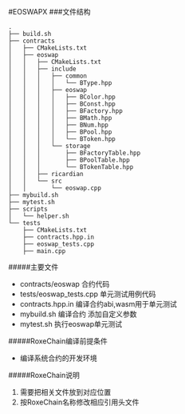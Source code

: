 #EOSWAPX
###文件结构
```
.
├── build.sh
├── contracts
│   ├── CMakeLists.txt
│   ├── eoswap
│   │   ├── CMakeLists.txt
│   │   ├── include
│   │   │   ├── common
│   │   │   │   └── BType.hpp
│   │   │   ├── eoswap
│   │   │   │   ├── BColor.hpp
│   │   │   │   ├── BConst.hpp
│   │   │   │   ├── BFactory.hpp
│   │   │   │   ├── BMath.hpp
│   │   │   │   ├── BNum.hpp
│   │   │   │   ├── BPool.hpp
│   │   │   │   └── BToken.hpp
│   │   │   └── storage
│   │   │       ├── BFactoryTable.hpp
│   │   │       ├── BPoolTable.hpp
│   │   │       └── BTokenTable.hpp
│   │   ├── ricardian
│   │   └── src
│   │       └── eoswap.cpp
├── mybuild.sh
├── mytest.sh
├── scripts
│   └── helper.sh
└── tests
    ├── CMakeLists.txt
    ├── contracts.hpp.in
    ├── eoswap_tests.cpp
    ├── main.cpp
```
#####主要文件 
* contracts/eoswap 合约代码
* tests/eoswap_tests.cpp 单元测试用例代码
* contracts.hpp.in 编译合约abi,wasm用于单元测试
* mybuild.sh 编译合约  添加自定义参数
* mytest.sh 执行eoswap单元测试


#####RoxeChain编译前提条件
- 编译系统合约的开发环境


#####RoxeChain说明
1. 需要把相关文件放到对应位置
2. 按RoxeChain名称修改相应引用头文件
